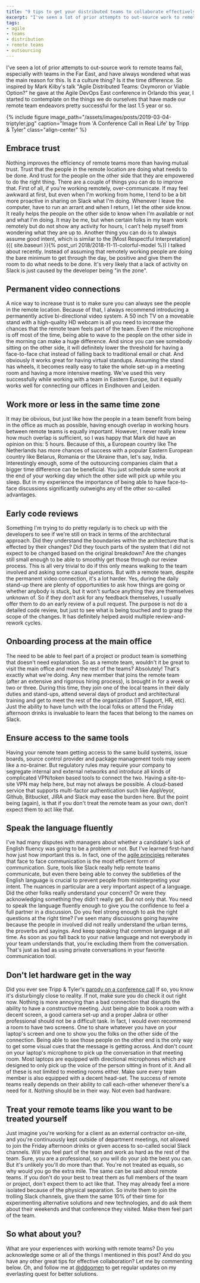 ```yaml
---
title: "9 tips to get your distributed teams to collaborate effectively"
excerpt: "I've seen a lot of prior attempts to out-source work to remote teams fail, have always wondered what was the main reason for this. Is it a culture thing? Is it the time difference. In this post, I describe the things we do ourselves that have made our remote team endeavors pretty successful for the last 1.5 year or so."
tags:
- agile
- teams
- distribution
- remote teams
- outsourcing
---
```


I've seen a lot of prior attempts to out-source work to remote teams fail, especially with teams in the Far East, and have always wondered what was the main reason for this. Is it a culture thing? Is it the time difference. So inspired by Mark Kilby's talk "Agile Distributed Teams: Oxymoron or Viable Option?" he gave at the Agile DevOps East conference in Orlando this year, I started to contemplate on the things we do ourselves that have made our remote team endeavors pretty successful for the last 1.5 year or so. 

{% include figure image_path="/assets/images/posts/2019-03-04-triptyler.jpg" caption="Image from 'A Conference Call in Real Life' by Tripp &amp; Tyler" class="align-center" %}

## Embrace trust
Nothing improves the efficiency of remote teams more than having mutual trust. Trust that the people in the remote location are doing what needs to be done. And trust for the people on the other side that they are empowered to do the right thing. There are a couple of things you can do to improve that. First of all, if you're working remotely, over-communicate. If may feel awkward at first, but even when I'm working from home, I tend to be a bit more proactive in sharing on Slack what I'm doing. Whenever I leave the computer, have to run an arrant and when I return, I let the other side know. It really helps the people on the other side to know when I'm available or not and what I'm doing. It may be me, but when certain folks in my team work remotely but do not show any activity for hours, I can't help myself from wondering what they are up to. Another thing you can do is to always assume good intent, which is similar to the [Most Respectful Interpretation]({{ site.baseurl }}{% post_url 2018/2018-11-11-colorful-model %}) I talked about recently. Instead of assuming that remotely working people are doing the bare minimum to get through the day, be positive and give them the room to do what needs to be done. It's very likely that a lack of activity on Slack is just caused by the developer being "in the zone". 

## Permanent video connections
A nice way to increase trust is to make sure you can always see the people in the remote location. Because of that, I always recommend introducing a permanently active bi-directional video system. A 50 inch TV on a moveable stand with a high-quality HD webcam is all you need to increase the chances that the remote team feels part of the team. Even if the microphone is off most of the time, being able to wave to the people on the other side in the morning can make a huge difference. And since you can see somebody sitting on the other side, it will definitely lower the threshold for having a face-to-face chat instead of falling back to traditional email or chat. And obviously it works great for having virtual standups. Assuming the stand has wheels, it becomes really easy to take the whole set-up in a meeting room and having a more intensive meeting. We've used this very successfully while working with a team in Eastern Europe, but it equally works well for connecting our offices in Eindhoven and Leiden. 

## Work more or less in the same time zone
It may be obvious, but just like how the people in a team benefit from being in the office as much as possible, having enough overlap in working hours between remote teams is equally important. However, I never really knew how much overlap is sufficient, so I was happy that Mark did have an opinion on this: 5 hours. Because of this, a European country like The Netherlands has more chances of success with a popular Eastern European country like Belarus, Romania or the Ukraine than, let's say, India. Interestingly enough, some of the outsourcing companies claim that a bigger time difference can be beneficial. You just schedule some work at the end of your working day which the other side will pick up while you sleep. But in my experience the importance of being able to have face-to-face discussions significantly outweighs any of the other so-called advantages.

## Early code reviews
Something I'm trying to do pretty regularly is to check up with the developers to see if we're still on track in terms of the architectural approach. Did they understand the boundaries within the architecture that is effected by their changes? Did they touch parts of the system that I did not expect to be changed based on the original breakdown? Are the changes still small enough to be able to smoothly get those through our review process. This is all very trivial to do if this only means walking to the team involved and asking some casual questions. But with a remote team, despite the permanent video connection, it's a lot harder. Yes, during the daily stand-up there are plenty of opportunities to ask how things are going or whether anybody is stuck, but it won't surface anything they are themselves unknown of. So if they don't ask for any feedback themselves, I usually offer them to do an early review of a pull request. The purpose is not do a detailed code review, but just to see what is being touched and to grasp the scope of the changes. It has definitely helped avoid multiple review-and-rework cycles. 

## Onboarding process at the main office
The need to be able to feel part of a project or product team is something that doesn't need explanation. So as a remote team, wouldn't it be great to visit the main office and meet the rest of the teams? Absolutely! That's exactly what we're doing. Any new member that joins the remote team (after an extensive and rigorous hiring process), is brought in for a week or two or three. During this time, they join one of the local teams in their daily duties and stand-ups, attend several days of product and architectural training and get to meet the rest of the organization (IT Support, HR, etc). Just the ability to have lunch with the local folks or attend the Friday afternoon drinks is invaluable to learn the faces that belong to the names on Slack. 
	
## Ensure access to the same tools
Having your remote team getting access to the same build systems, issue boards, source control provider and package management tools may seem like a no-brainer. But regulatory rules may require your company to segregate internal and external networks and introduce all kinds of complicated VPN/token based tools to connect the two. Having a site-to-site VPN may help here, but may not always be possible. A cloud-based service that supports multi-factor authentication such like AppVeyor, Github, Bitbucket, JIRA and Slack may ease the burden here. But the point being (again), is that if you don't treat the remote team as your own, don't expect them to act like that.

## Speak the language fluently
I've had many disputes with managers about whether a candidate's lack of English fluency was going to be a problem or not. But I've learned first-hand how just how important this is. In fact, one of the [agile principles](https://agilemanifesto.org/principles.html) reiterates that face to face communication is the most efficient form of communication. Sure, tools like Slack really help remote teams communicate, but even there being able to convey the subtleties of the English language is crucial to prevent people from misinterpreting your intent. The nuances in particular are a very important aspect of a language. Did the other folks really understand your concern? Or were they acknowledging something they didn't really get. But not only that. You need to speak the language fluently enough to give you the confidence to feel a full partner in a discussion. Do you feel strong enough to ask the right questions at the right time? I've seen many discussions going haywire because the people in involved did not really understand the urban terms, the proverbs and sayings. And keep speaking that common language at all time. As soon as you fall back to your native language and not everybody in your team understands that, you're excluding them from the conversation. That's just as bad as using private conversations in your favorite communication tool.

## Don't let hardware get in the way
Did you ever see Tripp & Tyler's [parody on a conference call](https://www.youtube.com/watch?v=kNz82r5nyUw]?) If so, you know it's disturbingly close to reality. If not, make sure you do check it out right now. Nothing is more annoying than a bad connection that disrupts the ability to have a constructive meeting. Just being able to book a room with a decent screen, a good camera set-up and a proper Jabra or other professional should not be a difficult task. In fact, I would even recommend a room to have two screens. One to share whatever you have on your laptop's screen and one to show you the folks on the other side of the connection. Being able to see those people on the other end is the only way to get some visual cues that the message is getting across.  And don't count on your laptop's microphone to pick up the conversation in that meeting room. Most laptops are equipped with directional microphones which are designed to only pick up the voice of the person sitting in front of it. And all of these is not limited to meeting rooms either. Make sure every team member is also equipped with a decent head-set. The success of remote teams really depends on their ability to call each-other whenever there's a need for it. Nothing should be in their way. Not even bad hardware.

## Treat your remote teams like you want to be treated yourself
Just imagine you're working for a client as an external contractor on-site, and you're continuously kept outside of department meetings, not allowed to join the Friday afternoon drinks or given access to so-called social Slack channels. Will you feel part of the team and work as hard as the rest of the team. Sure, you are a professional, so you will do your job the best you can. But it's unlikely you'll do more than that. You're not treated as equals, so why would you go the extra mile. The same can be said about remote teams. If you don't do your best to treat them as full members of the team or project, don't expect them to act like that. They may already feel a more isolated because of the physical separation. So invite them to join the trolling Slack channels, give them the same 10% of their time for experimenting alternative solutions and new technologies, and do ask them about their weekends and that conference they visited. Make them feel part of the team.

## So what about you?
What are your experiences with working with remote teams? Do you acknowledge some or all of the things I mentioned in this post? And do you have any other great tips for effective collaboration? Let me by commenting below. Oh, and follow me at [@ddoomen](https://twitter.com/ddoomen) to get regular updates on my everlasting quest for better solutions.
